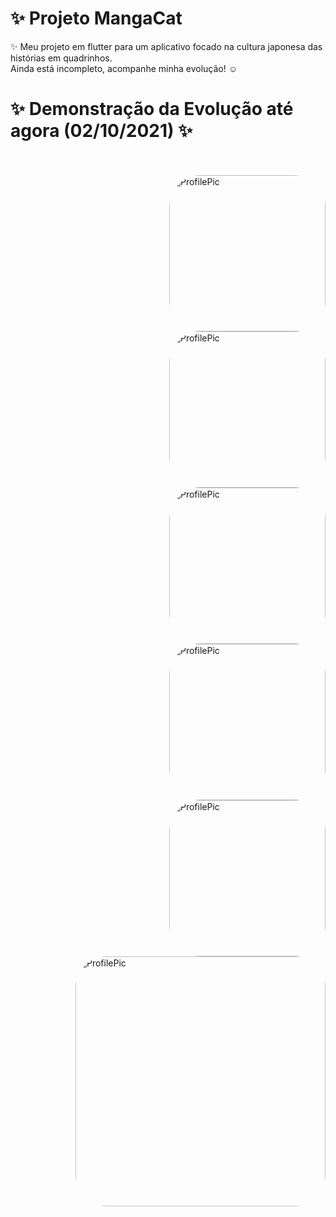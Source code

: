 # ✨ Projeto MangaCat

✨ Meu projeto em flutter para um aplicativo focado na cultura japonesa das histórias em quadrinhos. </br>
Ainda está incompleto, acompanhe minha evolução! ☺️ </br>

<h1> ✨ Demonstração da Evolução até agora (02/10/2021) ✨ </h1> </br>

<div style="display: inline_block"><br>  
    <img align="right" alt="ProfilePic" height="250" style="border-radius:50px;" src="https://media.discordapp.net/attachments/750852399815721092/893713121775058954/Characters.png?width=272&height=559">   
  <img align="right" alt="ProfilePic" height="250" style="border-radius:50px;" src="https://media.discordapp.net/attachments/750852399815721092/893713147188379648/Perfil.png?width=265&height=559">     
    <img align="right" alt="ProfilePic" height="250" style="border-radius:50px;" src="https://media.discordapp.net/attachments/750852399815721092/893718034949238795/Drawer.png?width=260&height=559">     
    <img align="right" alt="ProfilePic" height="250" style="border-radius:50px;" src="https://media.discordapp.net/attachments/750852399815721092/893713173155307530/Catalogo.png?width=254&height=558">      
    <img align="right" alt="ProfilePic" height="250" style="border-radius:50px;" src="https://media.discordapp.net/attachments/750852399815721092/893714485800472586/ezgif-2-e5d52c7634cf.png?width=253&height=559">     
    <img align="right" alt="ProfilePic" height="400" style="border-radius:50px;" src="https://media.discordapp.net/attachments/750852399815721092/893714564686946304/ezgif-2-e5d52c7634cf.gif?width=253&height=559">     
</div>

<br>
<!--
## Getting Started

This project is a starting point for a Flutter application.

A few resources to get you started if this is your first Flutter project:

- [Lab: Write your first Flutter app](https://flutter.dev/docs/get-started/codelab)
- [Cookbook: Useful Flutter samples](https://flutter.dev/docs/cookbook)

For help getting started with Flutter, view our
[online documentation](https://flutter.dev/docs), which offers tutorials,
samples, guidance on mobile development, and a full API reference.
--!>
